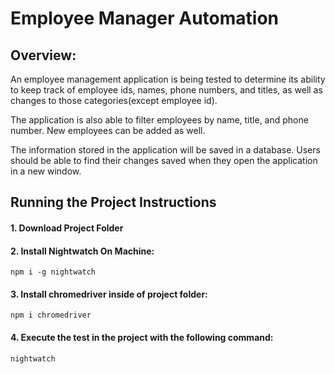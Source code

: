 # Employee Manager Automation


## Overview:

An employee management application is being tested to determine its ability to keep track of employee ids, names, phone numbers, and titles, as well as changes to those categories(except employee id).

The application is also able to filter employees by name, title, and phone number. New employees can be added as well.

The information stored in the application will be saved in a database. Users should be able to find their changes saved when they open the application in a new window.

## Running the Project Instructions

#### 1. Download Project Folder


#### 2. Install Nightwatch On Machine:

`npm i -g nightwatch`

#### 3. Install chromedriver inside of project folder:

`npm i chromedriver`

#### 4. Execute the test in the project with the following command:

`nightwatch`
 